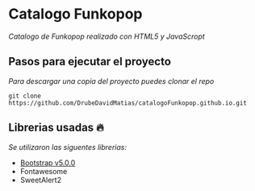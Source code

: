 # Catalogo Funkopop

_Catalogo de Funkopop realizado con HTML5 y JavaScropt_

## Pasos para ejecutar el proyecto

_Para descargar una copia del proyecto puedes clonar el repo_

`git clone https://github.com/DrubeDavidMatias/catalogoFunkopop.github.io.git`

## Librerias usadas 🔥
_Se utilizaron las siguentes librerias:_
- [Bootstrap v5.0.0](https://getbootstrap.com/)
- Fontawesome
- SweetAlert2

